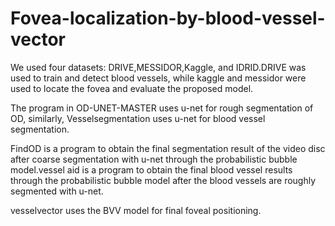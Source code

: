 # Fovea-localization-by-blood-vessel-vector
  We used four datasets: DRIVE,MESSIDOR,Kaggle, and IDRID.DRIVE was used to train and detect blood vessels, while kaggle and messidor were used to locate the fovea and evaluate the proposed model.


  
  The program in OD-UNET-MASTER uses u-net for rough segmentation of OD, similarly, Vesselsegmentation uses u-net for blood vessel segmentation.


  
  FindOD is a program to obtain the final segmentation result of the video disc after coarse segmentation with u-net through the probabilistic bubble model.vessel aid is a program to obtain the final blood vessel results through the probabilistic bubble model after the blood vessels are roughly segmented with u-net.



  vesselvector uses the BVV model for final foveal positioning.

  
  
  
